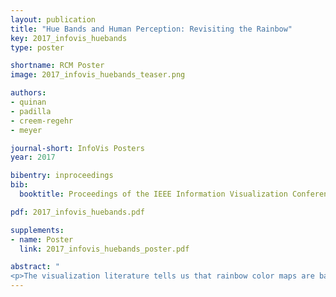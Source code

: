 ```yaml
---
layout: publication
title: "Hue Bands and Human Perception: Revisiting the Rainbow"
key: 2017_infovis_huebands
type: poster

shortname: RCM Poster
image: 2017_infovis_huebands_teaser.png

authors:
- quinan
- padilla
- creem-regehr
- meyer

journal-short: InfoVis Posters
year: 2017

bibentry: inproceedings
bib:
  booktitle: Proceedings of the IEEE Information Visualization Conference - Posters (InfoVis ’17)

pdf: 2017_infovis_huebands.pdf

supplements:
- name: Poster
  link: 2017_infovis_huebands_poster.pdf

abstract: "
<p>The visualization literature tells us that rainbow color maps are bad, yet domain experts continue to use them. Why? The truth is, we don’t know. It turns out that there is a lot we don’t know about rainbow color maps. Two of the primary reasons our community argues that rainbow color maps are ineffective can be traced back to the idea that rainbow color maps implicitly discretize the encoded data into hue-based bands; yet there is no research addressing what this discretization looks like or how consistent it is across individ- uals. This poster discusses an exploratory study designed to test how individuals’ perceptual systems discretize widely used spectral schemes and whether this discretization can be modeled by variations in lightness and chroma. We present high-level discussions of the experimental design, our analysis, and the implications of our results.</p>"
---
```

